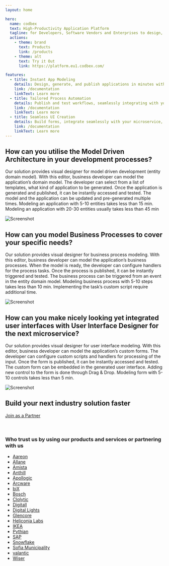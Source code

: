 ```yaml
---
layout: home

hero:
  name: codbex
  text: High-Productivity Application Platform
  tagline: for Developers, Software Vendors and Enterprises to design, develop and deliver their industry solutions
  actions:
    - theme: brand
      text: Products
      link: /products
    - theme: alt
      text: Try it Out
      link: https://platform.eu1.codbex.com/

features:
  - title: Instant App Modeling
    details: Design, generate, and publish applications in minutes with our visual model-driven development tools
    link: /documentation
    linkText: Learn more
  - title: Tailored Process Automation
    details: Publish and test workflows, seamlessly integrating with your domain models for dynamic automation
    link: /documentation
    linkText: Learn more
  - title: Seamless UI Creation
    details: Build forms, integrate seamlessly with your microservice, and publish for immediate use
    link: /documentation
    linkText: Learn more
---
```


<div class="content">
	<section>
		<div class="container flex">
			<div class="text">
				<h2>How can you utilise the <strong>Model Driven Architecture</strong> in your development processes?</h2>
				<p>Our solution provides visual designer for model driven development (entity domain model).
					With this editor, business developer can model the application’s domain model.
					The developer can select from a list of templates, what kind of application to be generated.
					Once the application is generated and published, it can be instantly accessed and tested.
					The model and the application can be updated and pre-generated multiple times.
					Modeling an application with 5-10 entities takes less than 15 min.
					Modeling an application with 20-30 entities usually takes less than 45 min</p>
			</div>
			<div class="image">
				<img src="/images/ide-mda.png" alt="Screenshot" class="screenshot editable" />
			</div>
		</div>
	</section>
	<section>
		<div class="container flex">
			<div class="text">
				<h2>How can you model <strong>Business Processes</strong> to cover your specific needs?</h2>
				<p>Our solution provides visual designer for business process modeling.
					With this editor, business developer can model the application’s business processes.
					When the model is ready, the developer can configure handlers for the process tasks.
					Once the process is published, it can be instantly triggered and tested.
					The business process can be triggered from an event in the entity domain model.
					Modeling business process with 5-10 steps takes less than 10 min.
					Implementing the task’s custom script require additional time.</p>
			</div>
			<div class="image">
				<img src="/images/features/bpm-perspective.png" alt="Screenshot" class="screenshot editable" />
			</div>
		</div>
	</section>
	<section>
		<div class="container flex">
			<div class="text">
				<h2>How can you make nicely looking yet integrated user interfaces with <strong>User Interface Designer</strong> for the next microservice?</h2>
				<p>Our solution provides visual designer for user interface modeling.
					With this editor, business developer can model the application’s custom forms.
					The developer can configure custom scripts and handlers for processing of the input.
					Once the form is published, it can be instantly accessed and tested.
					The custom form can be embedded in the generated user interface.
					Adding new control to the form is done through Drag & Drop.
					Modeling form with 5-10 controls takes less than 5 min.</p>
			</div>
			<div class="image">
				<img src="/images/ide-form.png" alt="Screenshot" class="screenshot editable" />
			</div>
		</div>
	</section>
</div>

<section class="partners">
		<h2><strong>Build</strong> your next industry solution faster</h2>
		<div class="button alt"><a href="mailto:office@codbex.com">Join as a Partner</a></div>
		<br><br>
		<h3><strong>Who</strong> trust us by using our products and services or partnering with us</h3>
		<div class="container text-center">
			<ul class="partner-list">
			    <li><a href="https://aareon.com/" target="_blank">Aareon</a></li>
				<li><a href="https://allane.com/" target="_blank">Allane</a></li>
				<li><a href="https://amista.be" target="_blank">Amista</a></li>
			    <li><a href="https://anthill.one/" target="_blank">Anthill</a></li>
			    <li><a href="https://apollogic.com/" target="_blank">Apollogic</a></li>
			    <li><a href="https://arcware.io" target="_blank">Arcware</a></li>
				<li><a href="https://bix-consulting.com/" target="_blank">biX</a></li>
				<li><a href="https://bosch.com/" target="_blank">Bosch</a></li>
			    <li><a href="https://clolytic.com/" target="_blank">Clolytic</a></li>
				<li><a href="https://digitall.com" target="_blank">Digitall</a></li>
				<li><a href="https://lights.digital" target="_blank">Digital Lights</a></li>
				<li><a href="https://glencore.com" target="_blank">Glencore</a></li>
			    <li><a href="https://heliconialabs.com/" target="_blank">Heliconia Labs</a></li>
				<li><a href="https://ikea.com/" target="_blank">IKEA</a></li>
				<li><a href="https://pythian.com/" target="_blank">Pythian</a></li>
				<li><a href="https://sap.com/" target="_blank">SAP</a></li>
			    <li><a href="https://snowflake.com/" target="_blank">Snowflake</a></li>
				<li><a href="https://www.sofia.bg/web/sofia-municipality" target="_blank">Sofia Municipality</a></li>
				<li><a href="https://valantic.com/" target="_blank">valantic</a></li>
				<li><a href="https://wisertech.com/" target="_blank">Wiser</a></li>
			</ul>
		  </div>
	</section>